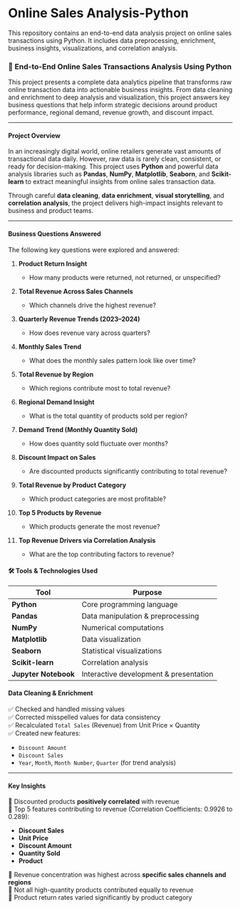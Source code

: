 # Online Sales Analysis-Python
This repository contains an end-to-end data analysis project on online sales transactions using Python. It includes data preprocessing, enrichment, business insights, visualizations, and correlation analysis.


### 🛒 End-to-End Online Sales Transactions Analysis Using Python

This project presents a complete data analytics pipeline that transforms raw online transaction data into actionable business insights. From data cleaning and enrichment to deep analysis and visualization, this project answers key business questions that help inform strategic decisions around product performance, regional demand, revenue growth, and discount impact.

---

#### Project Overview

In an increasingly digital world, online retailers generate vast amounts of transactional data daily. However, raw data is rarely clean, consistent, or ready for decision-making. This project uses **Python** and powerful data analysis libraries such as **Pandas**, **NumPy**, **Matplotlib**, **Seaborn**, and **Scikit-learn** to extract meaningful insights from online sales transaction data.

Through careful **data cleaning**, **data enrichment**, **visual storytelling**, and **correlation analysis**, the project delivers high-impact insights relevant to business and product teams.

---

####  Business Questions Answered

The following key questions were explored and answered:

1. **Product Return Insight**  
   - How many products were returned, not returned, or unspecified?

2. **Total Revenue Across Sales Channels**  
   - Which channels drive the highest revenue?

3. **Quarterly Revenue Trends (2023–2024)**  
   - How does revenue vary across quarters?

4. **Monthly Sales Trend**  
   - What does the monthly sales pattern look like over time?

5. **Total Revenue by Region**  
   - Which regions contribute most to total revenue?

6. **Regional Demand Insight**  
   - What is the total quantity of products sold per region?

7. **Demand Trend (Monthly Quantity Sold)**  
   - How does quantity sold fluctuate over months?

8. **Discount Impact on Sales**  
   - Are discounted products significantly contributing to total revenue?

9. **Total Revenue by Product Category**  
   - Which product categories are most profitable?

10. **Top 5 Products by Revenue**  
    - Which products generate the most revenue?

11. **Top Revenue Drivers via Correlation Analysis**  
    - What are the top contributing factors to revenue?


#### 🛠️ Tools & Technologies Used

| Tool                 | Purpose                                     |
|----------------------|---------------------------------------------|
| **Python**           | Core programming language                   |
| **Pandas**           | Data manipulation & preprocessing           |
| **NumPy**            | Numerical computations                      |
| **Matplotlib**       | Data visualization                          |
| **Seaborn**          | Statistical visualizations                  |
| **Scikit-learn**     | Correlation analysis                        |
| **Jupyter Notebook** | Interactive development & presentation      |

#### Data Cleaning & Enrichment

✅ Checked and handled missing values  
✅ Corrected misspelled values for data consistency  
✅ Recalculated `Total Sales` (Revenue) from Unit Price × Quantity  
✅ Created new features:
- `Discount Amount`
- `Discount Sales`
- `Year`, `Month`, `Month Number`, `Quarter` (for trend analysis)

---

#### Key Insights

🔹 Discounted products **positively correlated** with revenue  
🔹 Top 5 features contributing to revenue (Correlation Coefficients: 0.9926 to 0.289):
- **Discount Sales**
- **Unit Price**
- **Discount Amount**
- **Quantity Sold**
- **Product**

🔹 Revenue concentration was highest across **specific sales channels and regions**  
🔹 Not all high-quantity products contributed equally to revenue  
🔹 Product return rates varied significantly by product category



